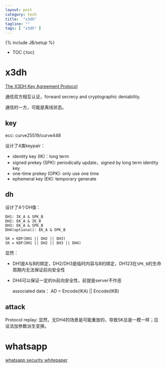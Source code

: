 ```yaml
---
layout: post
category: tech
title:  "x3dh"
tagline: ""
tags: [ "x3dh" ] 
---
```

{% include JB/setup %}

* TOC
{:toc}

# x3dh

[The X3DH Key Agreement Protocol](https://signal.org/docs/specifications/x3dh/)

通信双方相互认证，forward secrecy and cryptographic deniability.

通信的一方，可能是离线状态。

## key

ecc: curve25519/curve448

设计了4类keypair：
- identity key (IK)：long term
- signed prekey (SPK): periodically update，signed by long term identity key
- one-time prekey (OPK): only use one time
- ephemeral key (EK): temporary generate

## dh

设计了4个DH值：

    DH1: IK_A & SPK_B
    DH2: EK_A & IK_B
    DH3: EK_A & SPK_B
    DH4(optional): EK_A & OPK_B

    SK = KDF(DH1 || DH2 || DH3)
    SK = KDF(DH1 || DH2 || DH3 || DH4)


显然：
- DH1是A与B的绑定，DH2/DH3是临时内容与B的绑定，DH123在`SPK_B`的生命周期内无法保证前向安全性
- DH4可以保证一定的`伪`前向安全性，前提是server不作恶


   associated data： 
   AD = Encode(IKA) || Encode(IKB)

## attack

Protocol replay: 显然，无DH4的场景是可能重放的，导致SK总是一模一样；应设法加参数派生变换。

# whatsapp

[whatsapp security whitepaper](https://www.whatsapp.com/security/WhatsApp-Security-Whitepaper.pdf)
